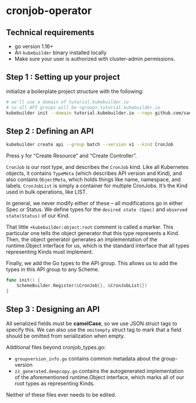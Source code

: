 # cronjob-operator

## Technical requirements
* go version 1.16+
* An `kubebuilder` binary installed locally
* Make sure your user is authorized with cluster-admin permissions.

## Step 1 : Setting up your project

initialize a boilerplate project structure with the following:

```bash
# we'll use a domain of tutorial.kubebuilder.io
# so all API groups will be <group>.tutorial.kubebuilder.io
kubebuilder init --domain tutorial.kubebuilder.io --repo github.com/saeed-mcu/cronjob-operator
```

## Step 2 : Defining an API
```bash
kubebuilder create api --group batch --version v1 --kind CronJob
```
Press y for “Create Resource” and “Create Controller”.

`CronJob` is our root type, and describes the `CronJob` kind.
Like all Kubernetes objects, it contains `TypeMeta` (which describes API version and Kind), and also contains `ObjectMeta`,
which holds things like name, namespace, and labels.
`CronJobList` is simply a container for multiple CronJobs.
It’s the Kind used in bulk operations, like LIST.

In general, we never modify either of these – all modifications go in either Spec or Status.
We define types for the `desired state (Spec)` and `observed state(Status)` of our Kind.

That little `+kubebuilder:object:root` comment is called a marker.
This particular one tells the object generator that this type represents a Kind.
Then, the object generator generates an implementation of the runtime.Object interface for us,
which is the standard interface that all types representing Kinds must implement.

Finally, we add the Go types to the API group. This allows us to add the types in this API group to any Scheme.
```go
func init() {
    SchemeBuilder.Register(&CronJob{}, &CronJobList{})
}
```
## Step 3 : Designing an API
All serialized fields must be **camelCase**, so we use JSON struct tags to specify this.
We can also use the `omitempty` struct tag to mark that a field should be omitted from serialization when empty.

Additional files beyond cronjob_types.go:
* `groupversion_info.go` contains common metadata about the group-version
* `zz_generated.deepcopy.go` contains the autogenerated implementation of the aforementioned runtime.Object interface, which marks all of our root types as representing Kinds.

Neither of these files ever needs to be edited.
